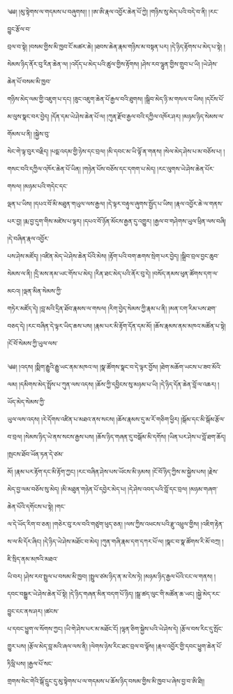 ﻿  
༄༅། །མུ་སྟེགས་ལ་གདམས་པ་བཞུགས།། ། །ཨ་ཨི་རྣལ་འབྱོར་ཆེན་པོ་ཀྱེ། །གཉིས་སུ་མེད་པའི་བདེ་བ་ནི། །རང་བྱུང་རྩོལ་བ་  
བྲལ་བ་སྟེ། །བསམ་གྱིས་མི་ཁྱབ་ངོ་མཚར་ཆེ། །ཐབས་ཆེན་རྣམ་གཉིས་མ་བསྟན་པར། །དེ་ཉིད་རྟོགས་པ་མེད་པ་སྟེ། །སེམས་ཉིད་ནོར་བུ་རིན་ཆེན་ལ། །འདོད་པ་མེད་པའི་ཚུལ་གྱིས་རྟོགས། །ཤེས་རབ་ལྷུན་གྱིས་གྲུབ་པ་ཡི། །ཡེ་ཤེས་ཆེན་པོ་བསམ་མི་ཁྱབ་  
གཉིས་མེད་ལམ་གྱི་འཇུག་པ་དང། །ཟུང་འཇུག་ཆེན་པོ་རྒྱལ་བའི་ཐུགས། །སྒྲིབ་མེད་ཉི་མ་གསལ་བ་ཡིས། །དངོས་པོ་མ་ལུས་སྣང་བར་བྱེད། །དོན་དམ་ཡེ་ཤེས་ཆེན་པོ་ལ། །ཀུན་རྫོབ་རྒྱལ་བའི་དཀྱིལ་འཁོར་ཤར། །མཉམ་ཉིད་སེམས་ལ་གོམས་པ་ནི། །སྐྱེས་བུ་  
སེང་གེ་ལྟ་བུར་བརྗིད། །པདྨ་འདམ་གྱི་ཉེས་དང་བྲལ། །མི་དབང་མ་ཡི་ལྟོ་ན་གནས། །སེལ་མེད་ཤེས་པ་མ་བཅོས་པ། །གསང་བའི་དཀྱིལ་འཁོར་ཆེན་པོ་ཡིན། །གཉེན་པོས་བཅོས་དང་དགག་པ་མེད། །རང་ལུགས་ཡེ་ཤེས་ཆེན་པོར་གསལ། །མཉམ་པའི་གདེང་དང་  
ལྡན་པ་ཡིས། །དཔའ་བོ་མི་མཐུན་གཡུལ་ལས་རྒྱལ། །དེ་ལྟར་བརྟུལ་ཞུགས་སྤྱོད་པ་ཡིས། །རྣལ་འབྱོར་ཆེ་ལ་གནས་པར་བྱ། །རྨ་བྱ་དུག་གིས་མཛེས་པ་ལྟར། །དཔའ་བོ་ཉོན་མོངས་རྒྱན་དུ་འགྱུར། །རྒྱལ་བ་གཤེགས་ཡུལ་ཕྲིན་ལས་བཞི། །དེ་བཞིན་རྣལ་འབྱོར་  
པས་ཤེས་མཛོད། །འཛིན་མེད་ཡེ་ཤེས་ཆེན་པོའི་མེས། །རྟོག་པའི་བག་ཆགས་སྲེག་པར་བྱེད། །སྒྲིབ་བྲལ་བྱང་ཆུབ་སེམས་ལ་ནི། །དྲི་མས་ནམ་ཡང་གོས་པ་མེད། །རིན་ཐང་མེད་པའི་ནོར་བུ་དེ། །བསོད་ནམས་ཕུན་ཚོགས་དག་ལ་མངའ། །ལྡན་མིན་སེམས་ཀྱི་  
གཏེར་མཛོད་དེ། །བླ་མའི་དྲིན་ཐོབ་རྣམས་ལ་གསལ། །རིག་བྱེད་སེམས་ཀྱི་རྣམ་པ་ནི། །མན་ངག་རིམ་པས་ཐག་བཅད་དེ། །རང་བཞིན་དེ་ལྟར་ཡིད་ཆས་པས། །རྣམ་པར་མི་རྟོག་དོན་དམ་མོ། །ཆོས་རྣམས་ནམ་མཁའ་མཚོན་པ་སྟེ། །ངོ་བོ་སེམས་ཀྱི་ཡུལ་ལས་  
  
༄༅། །འདས། །སྨིག་རྒྱུའི་རྒྱུ་ཡང་ནམ་མཁའ་ལ། །སྣ་ཚོགས་སྣང་བ་དེ་ལྟར་བྱོས། །ཐེག་མཆོག་ཡངས་པ་ཟབ་མོའི་ལམ། །དམིགས་མེད་སྤྲོས་པ་ཀུན་ལས་འདས། །ཆོས་ཀྱི་དབྱིངས་སུ་མཉམ་པ་ཡི། །དེ་ཉིད་དོན་ཆེན་བློ་ལ་འཆར། །ཡོད་མེད་སེམས་ཀྱི་  
ཡུལ་ལས་འདས། །རེ་དོགས་འཛིན་པ་མཐའ་ནས་སངས། །ཆོས་རྣམས་དུ་མ་རོ་གཅིག་ཕྱིར། །སྒོམ་དང་མི་སྒོམ་རྩོལ་བ་བྲལ། །སེམས་ཉིད་ཡེ་ནས་སངས་རྒྱས་པས། །ཆོས་ཉིད་གཞན་དུ་བསྒོམ་མི་དགོས། །ཡིན་པར་ཤེས་པ་བློ་ཐག་ཆོད། །སྤངས་ཐོབ་ཡོན་ཏན་དེ་ཙམ་  
མོ། །རྣམ་པར་རྟོག་དང་མི་རྟོག་ཀྱང། །རང་བཞིན་ཤེས་པས་ཡོངས་མི་ཉམས། །ངོ་བོ་ཉིད་ཀྱིས་མ་སྐྱེས་པས། །རྗེས་མེད་བྱ་ལམ་བཅོས་སུ་མེད། །མི་མཐུན་གཉེན་པོ་དབྱེར་མེད་པ། །དེ་ཤེས་འབད་པའི་བློ་དང་བྲལ། །མཉམ་གཞག་ཆེན་པོའི་དགོངས་པ་སྟེ། །གང་  
ལ་དེ་ཡོད་རིག་བ་ཅན། །གཅེར་བུ་རལ་བའི་གཙུག་ཕུད་ཅན། །ལས་ཀྱིས་འཕངས་པའི་རྫུ་འཕྲུལ་གྱིས། །འཇིག་རྟེན་ས་ལ་མི་དོར་ཞིང། །དེ་ཉིད་ཡེ་ཤེས་མཐོང་བ་མེད། །ཀུན་གཞི་རྣམ་དག་དཀར་པོ་ལ། །སྣང་བ་སྣ་ཚོགས་རི་མོ་བཀྲ། །ཇི་སྲིད་ནམ་མཁའི་མཐའ་  
ཡི་བར། །ཤེས་རབ་སྤྲུལ་པ་བསམ་མི་ཁྱབ། །སྤྲུལ་ཙམ་ཉིད་ན་མ་ངེས་ཏེ། །མཉམ་ཉིད་རྒྱལ་པོའི་ངང་ལ་གནས། །དབང་བསྒྱུར་ཡེ་ཤེས་ཆེན་པོ་སྟེ། །དེ་ཉིད་གཞན་མིན་བདག་པོ་ཉིད། །སྒྲ་ཚད་ལུང་གི་མཚོན་ཆ་ཡང། །སྐྱེ་མེད་རང་བྱུང་ངང་ནས་ཤར། །ཚངས་  
པ་དབང་ཕྱུག་ལ་སོགས་ཀྱང། །ཡི་གེ་ཤེས་པར་མ་མཐོང་ངོ། །ལྷན་ཅིག་སྐྱེས་པའི་ཡེ་ཤེས་དེ། །རྩོལ་བས་རིང་དུ་སྤོང་གྱུར་པས། །རྩོལ་མེད་བླ་མའི་ཞལ་ལས་ནི། །ལེགས་ཉེས་རིང་ཐང་བྲལ་བ་ལྟོས། །རྣལ་འབྱོར་གྱི་དབང་ཕྱུག་ཆེན་པོ་ཏིལླི་པས། །རྒྱལ་པོ་སང་  
གྲགས་སེང་གེའི་སྒོ་དྲུང་དུ་མུ་སྟེགས་པ་ལ་གདམས་པ་ཆོས་ཉིད་བསམ་གྱིས་མི་ཁྱབ་པ་ཞེས་བྱ་བ་ཨི་ཐི།།  
  
  
